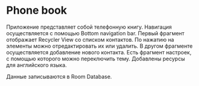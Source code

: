 # Phone book

Приложение представляет собой телефонную книгу. Навигация осуществляется с помощью Bottom navigation bar. Первый фрагмент отображает Recycler View со списком контактов. По нажатию на элементы можно отредактировать их или удалить. В другом фрагменте осуществляется добавление нового контакта. Есть фрагмент настроек, с помощью которого можно переключить тему. Добавлены ресурсы для английского языка.

Данные записываются в Room Database.
